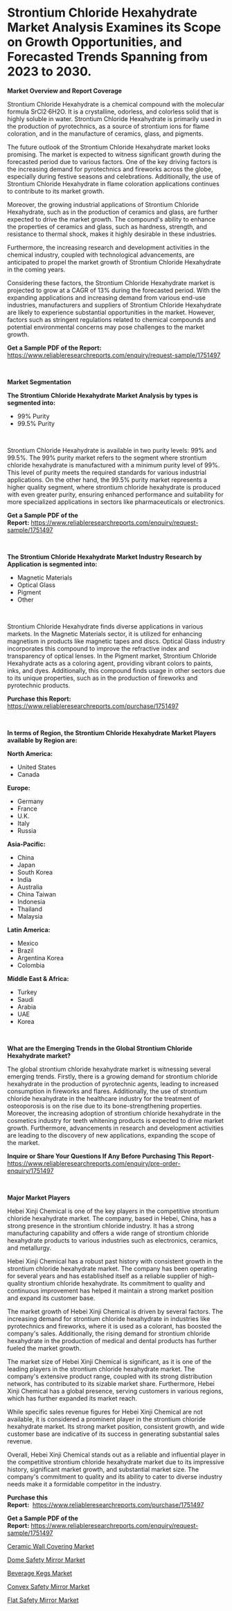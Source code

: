 <p><h1>Strontium Chloride Hexahydrate Market Analysis Examines its Scope on Growth Opportunities, and Forecasted Trends Spanning from 2023 to 2030.</h1></p><p><strong>Market Overview and Report Coverage</strong></p>
<p><p>Strontium Chloride Hexahydrate is a chemical compound with the molecular formula SrCl2·6H2O. It is a crystalline, odorless, and colorless solid that is highly soluble in water. Strontium Chloride Hexahydrate is primarily used in the production of pyrotechnics, as a source of strontium ions for flame coloration, and in the manufacture of ceramics, glass, and pigments.</p><p>The future outlook of the Strontium Chloride Hexahydrate market looks promising. The market is expected to witness significant growth during the forecasted period due to various factors. One of the key driving factors is the increasing demand for pyrotechnics and fireworks across the globe, especially during festive seasons and celebrations. Additionally, the use of Strontium Chloride Hexahydrate in flame coloration applications continues to contribute to its market growth.</p><p>Moreover, the growing industrial applications of Strontium Chloride Hexahydrate, such as in the production of ceramics and glass, are further expected to drive the market growth. The compound's ability to enhance the properties of ceramics and glass, such as hardness, strength, and resistance to thermal shock, makes it highly desirable in these industries.</p><p>Furthermore, the increasing research and development activities in the chemical industry, coupled with technological advancements, are anticipated to propel the market growth of Strontium Chloride Hexahydrate in the coming years.</p><p>Considering these factors, the Strontium Chloride Hexahydrate market is projected to grow at a CAGR of 13% during the forecasted period. With the expanding applications and increasing demand from various end-use industries, manufacturers and suppliers of Strontium Chloride Hexahydrate are likely to experience substantial opportunities in the market. However, factors such as stringent regulations related to chemical compounds and potential environmental concerns may pose challenges to the market growth.</p></p>
<p><strong>Get a Sample PDF of the Report:</strong> <a href="https://www.reliableresearchreports.com/enquiry/request-sample/1751497">https://www.reliableresearchreports.com/enquiry/request-sample/1751497</a></p>
<p>&nbsp;</p>
<p><strong>Market Segmentation</strong></p>
<p><strong>The Strontium Chloride Hexahydrate Market Analysis by types is segmented into:</strong></p>
<p><ul><li>99% Purity</li><li>99.5% Purity</li></ul></p>
<p>&nbsp;</p>
<p><p>Strontium Chloride Hexahydrate is available in two purity levels: 99% and 99.5%. The 99% purity market refers to the segment where strontium chloride hexahydrate is manufactured with a minimum purity level of 99%. This level of purity meets the required standards for various industrial applications. On the other hand, the 99.5% purity market represents a higher quality segment, where strontium chloride hexahydrate is produced with even greater purity, ensuring enhanced performance and suitability for more specialized applications in sectors like pharmaceuticals or electronics.</p></p>
<p><strong>Get a Sample PDF of the Report:</strong>&nbsp;<a href="https://www.reliableresearchreports.com/enquiry/request-sample/1751497">https://www.reliableresearchreports.com/enquiry/request-sample/1751497</a></p>
<p>&nbsp;</p>
<p><strong>The Strontium Chloride Hexahydrate Market Industry Research by Application is segmented into:</strong></p>
<p><ul><li>Magnetic Materials</li><li>Optical Glass</li><li>Pigment</li><li>Other</li></ul></p>
<p>&nbsp;</p>
<p><p>Strontium Chloride Hexahydrate finds diverse applications in various markets. In the Magnetic Materials sector, it is utilized for enhancing magnetism in products like magnetic tapes and discs. Optical Glass industry incorporates this compound to improve the refractive index and transparency of optical lenses. In the Pigment market, Strontium Chloride Hexahydrate acts as a coloring agent, providing vibrant colors to paints, inks, and dyes. Additionally, this compound finds usage in other sectors due to its unique properties, such as in the production of fireworks and pyrotechnic products.</p></p>
<p><strong>Purchase this Report:</strong>&nbsp; <a href="https://www.reliableresearchreports.com/purchase/1751497">https://www.reliableresearchreports.com/purchase/1751497</a></p>
<p>&nbsp;</p>
<p><strong>In terms of Region, the Strontium Chloride Hexahydrate Market Players available by Region are:</strong></p>
<p>
    <p> <strong> North America: </strong>
        <ul>
            <li>United States</li>
            <li>Canada</li>
        </ul>
        </p> 
    <p> <strong> Europe: </strong>
        <ul>
            <li>Germany</li>
            <li>France</li>
            <li>U.K.</li>
            <li>Italy</li>
            <li>Russia</li>
        </ul>
        </p> 
    <p> <strong> Asia-Pacific: </strong>
        <ul>
            <li>China</li>
            <li>Japan</li>
            <li>South Korea</li>
            <li>India</li>
            <li>Australia</li>
            <li>China Taiwan</li>
            <li>Indonesia</li>
            <li>Thailand</li>
            <li>Malaysia</li>
        </ul>
        </p> 
    <p> <strong> Latin America: </strong>
        <ul>
            <li>Mexico</li>
            <li>Brazil</li>
            <li>Argentina Korea</li>
            <li>Colombia</li>
        </ul>
        </p> 
    <p> <strong> Middle East & Africa: </strong>
        <ul>
            <li>Turkey</li>
            <li>Saudi</li>
            <li>Arabia</li>
            <li>UAE</li>
            <li>Korea</li>
        </ul>
    </p>
    </p>
<p>&nbsp;</p>
<p><strong>What are the Emerging Trends in the Global Strontium Chloride Hexahydrate market?</strong></p>
<p><p>The global strontium chloride hexahydrate market is witnessing several emerging trends. Firstly, there is a growing demand for strontium chloride hexahydrate in the production of pyrotechnic agents, leading to increased consumption in fireworks and flares. Additionally, the use of strontium chloride hexahydrate in the healthcare industry for the treatment of osteoporosis is on the rise due to its bone-strengthening properties. Moreover, the increasing adoption of strontium chloride hexahydrate in the cosmetics industry for teeth whitening products is expected to drive market growth. Furthermore, advancements in research and development activities are leading to the discovery of new applications, expanding the scope of the market.</p></p>
<p><strong>Inquire or Share Your Questions If Any Before Purchasing This Report</strong>- <a href="https://www.reliableresearchreports.com/enquiry/pre-order-enquiry/1751497">https://www.reliableresearchreports.com/enquiry/pre-order-enquiry/1751497</a></p>
<p>&nbsp;</p>
<p><strong>Major Market Players</strong></p>
<p><p>Hebei Xinji Chemical is one of the key players in the competitive strontium chloride hexahydrate market. The company, based in Hebei, China, has a strong presence in the strontium chloride industry. It has a strong manufacturing capability and offers a wide range of strontium chloride hexahydrate products to various industries such as electronics, ceramics, and metallurgy.</p><p>Hebei Xinji Chemical has a robust past history with consistent growth in the strontium chloride hexahydrate market. The company has been operating for several years and has established itself as a reliable supplier of high-quality strontium chloride hexahydrate. Its commitment to quality and continuous improvement has helped it maintain a strong market position and expand its customer base.</p><p>The market growth of Hebei Xinji Chemical is driven by several factors. The increasing demand for strontium chloride hexahydrate in industries like pyrotechnics and fireworks, where it is used as a colorant, has boosted the company's sales. Additionally, the rising demand for strontium chloride hexahydrate in the production of medical and dental products has further fueled the market growth.</p><p>The market size of Hebei Xinji Chemical is significant, as it is one of the leading players in the strontium chloride hexahydrate market. The company's extensive product range, coupled with its strong distribution network, has contributed to its sizable market share. Furthermore, Hebei Xinji Chemical has a global presence, serving customers in various regions, which has further expanded its market reach.</p><p>While specific sales revenue figures for Hebei Xinji Chemical are not available, it is considered a prominent player in the strontium chloride hexahydrate market. Its strong market position, consistent growth, and wide customer base are indicative of its success in generating substantial sales revenue.</p><p>Overall, Hebei Xinji Chemical stands out as a reliable and influential player in the competitive strontium chloride hexahydrate market due to its impressive history, significant market growth, and substantial market size. The company's commitment to quality and its ability to cater to diverse industry needs make it a formidable competitor in the industry.</p></p>
<p><strong>Purchase this Report:</strong>&nbsp;&nbsp;<a href="https://www.reliableresearchreports.com/purchase/1751497">https://www.reliableresearchreports.com/purchase/1751497</a></p>
<p></p>
<p><strong>Get a Sample PDF of the Report:</strong>&nbsp;<a href="https://www.reliableresearchreports.com/enquiry/request-sample/1751497">https://www.reliableresearchreports.com/enquiry/request-sample/1751497</a></p>
<p><p><a href="https://medium.com/@tyreldooley/ceramic-wall-covering-market-insights-into-market-cagr-market-trends-and-growth-strategies-6eba27561ce0">Ceramic Wall Covering Market</a></p><p><a href="https://medium.com/@larrycrooks1923/dome-safety-mirror-market-furnishes-information-on-market-share-market-trends-and-market-growth-8680ee9b517b">Dome Safety Mirror Market</a></p><p><a href="https://medium.com/@chazmonahan2023/decoding-beverage-kegs-market-metrics-market-share-trends-and-growth-patterns-3928b459a981">Beverage Kegs Market</a></p><p><a href="https://medium.com/@trystanward/decoding-convex-safety-mirror-market-metrics-market-share-trends-and-growth-patterns-eb3b3708e57e">Convex Safety Mirror Market</a></p><p><a href="https://medium.com/@sandyabbott2023/flat-safety-mirror-market-size-reveals-the-best-marketing-channels-in-global-industry-03e00918663a">Flat Safety Mirror Market</a></p></p>